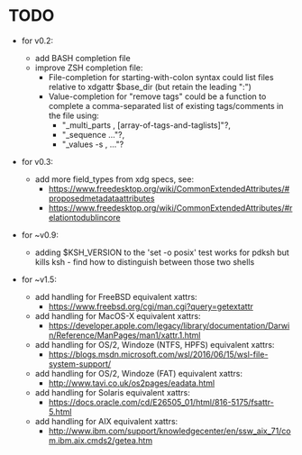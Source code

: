 TODO
====

* for v0.2:
    * add BASH completion file
    * improve ZSH completion file:
        * File-completion for starting-with-colon syntax could list files relative to xdgattr $base_dir (but
          retain the leading ":")
        * Value-completion for "remove tags" could be a function to complete a comma-separated list of
          existing tags/comments in the file using:
            *  "_multi_parts , [array-of-tags-and-taglists]"?,
            *  "_sequence ..."?,
            *  "_values -s , ..."?

* for v0.3:
    * add more field_types from xdg specs, see:
        * https://www.freedesktop.org/wiki/CommonExtendedAttributes/#proposedmetadataattributes
        * https://www.freedesktop.org/wiki/CommonExtendedAttributes/#relationtodublincore

* for ~v0.9:
    * adding $KSH_VERSION to the 'set -o posix' test works for pdksh but kills ksh - find how to distinguish between those two shells

* for ~v1.5:
    * add handling for FreeBSD equivalent xattrs:
        * https://www.freebsd.org/cgi/man.cgi?query=getextattr
    * add handling for MacOS-X equivalent xattrs:
        * https://developer.apple.com/legacy/library/documentation/Darwin/Reference/ManPages/man1/xattr.1.html
    * add handling for OS/2, Windoze (NTFS, HPFS) equivalent xattrs:
        * https://blogs.msdn.microsoft.com/wsl/2016/06/15/wsl-file-system-support/
    * add handling for OS/2, Windoze (FAT) equivalent xattrs:
        * http://www.tavi.co.uk/os2pages/eadata.html
    * add handling for Solaris equivalent xattrs:
        * https://docs.oracle.com/cd/E26505_01/html/816-5175/fsattr-5.html
    * add handling for AIX equivalent xattrs:
        * http://www.ibm.com/support/knowledgecenter/en/ssw_aix_71/com.ibm.aix.cmds2/getea.htm
